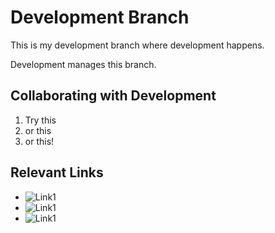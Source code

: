 # Development Branch

This is my development branch where development happens. 

Development manages this branch.

## Collaborating with Development
1. Try this
2. or this
3. or this!

## Relevant Links
- ![Link1](https://www.link1.com/)
- ![Link1](https://www.link1.com/)
- ![Link1](https://www.link1.com/)
